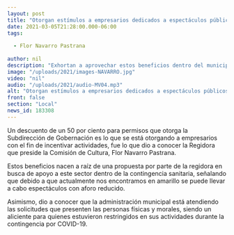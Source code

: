 ```yaml
---
layout: post
title: "Otorgan estímulos a empresarios dedicados a espectáculos públicos"
date: 2021-03-05T21:28:00.000-06:00
tags:
  
  - Flor Navarro Pastrana
  
author: nil
description: "Exhortan a aprovechar estos beneficios dentro del municipio."
image: "/uploads/2021/images-NAVARRO.jpg"
video: "nil"
audio: "/uploads/2021/audio-MV04.mp3"
alt: "Otorgan estímulos a empresarios dedicados a espectáculos públicos"
front: false
section: "Local"
news_id: 183308
---
```


Un descuento de un 50 por ciento para permisos que otorga la Subdirección de Gobernación es lo que se está otorgando a empresarios con el fin de incentivar actividades, fue lo que dio a conocer la Regidora que preside la Comisión de Cultura, Flor Navarro Pastrana.

Estos beneficios nacen a raíz de una propuesta por parte de la regidora en busca de apoyo a este sector dentro de la contingencia sanitaria, señalando que debido a que actualmente nos encontramos en amarillo se puede llevar a cabo espectáculos con aforo reducido.

Asimismo, dio a conocer que la administración municipal está atendiendo las solicitudes que presenten las personas físicas y morales, siendo un aliciente para quienes estuvieron restringidos en sus actividades durante la contingencia por COVID-19.